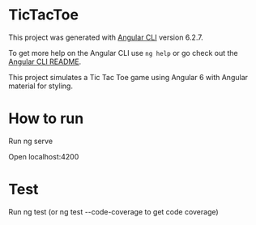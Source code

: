 # TicTacToe

This project was generated with [Angular CLI](https://github.com/angular/angular-cli) version 6.2.7.

To get more help on the Angular CLI use `ng help` or go check out the [Angular CLI README](https://github.com/angular/angular-cli/blob/master/README.md).

This project simulates a Tic Tac Toe game using Angular 6 with Angular material for styling.

# How to run
Run ng serve

Open localhost:4200

# Test
Run ng test (or ng test --code-coverage to get code coverage)
